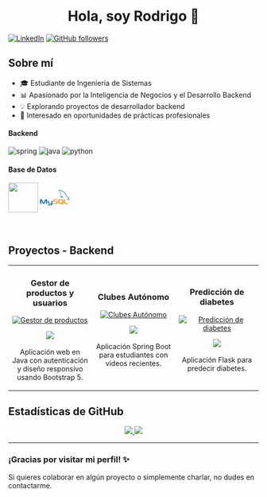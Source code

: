 <div align="center">
<h1 align="center">Hola, soy Rodrigo 👋</h1>
</div>

[![LinkedIn](https://img.shields.io/badge/-LinkedIn-blue?style=flat&logo=Linkedin&logoColor=white)](https://www.linkedin.com/in/rodvels/)
[![GitHub followers](https://img.shields.io/github/followers/rodrigovelasquez2?style=social)](https://github.com/rodrigovelasquez2)

## Sobre mí
- 🎓 Estudiante de Ingeniería de Sistemas 
- 📊 Apasionado por la Inteligencia de Negocios y el Desarrollo Backend
- 💡 Explorando proyectos de desarrollador backend
- 🚀 Interesado en oportunidades de prácticas profesionales

<h4 align="left">Backend</h4>
<p align="left">
    <img src="https://cdn.jsdelivr.net/gh/devicons/devicon@latest/icons/spring/spring-original-wordmark.svg" alt="spring" width="60" height="60" />
    <img src="https://cdn.jsdelivr.net/gh/devicons/devicon@latest/icons/java/java-original-wordmark.svg" alt="java" width="60" height="60" />
    <img src="https://cdn.jsdelivr.net/gh/devicons/devicon@latest/icons/python/python-original-wordmark.svg" alt="python" width="60" height="60" />
</p>

<h4 align="left">Base de Datos</h4>
<p align="left">
    <img src="https://cdn.jsdelivr.net/gh/devicons/devicon@latest/icons/microsoftsqlserver/microsoftsqlserver-original.svg" width="60" height="60"/>
    <img src="https://raw.githubusercontent.com/devicons/devicon/master/icons/mysql/mysql-original-wordmark.svg" alt="mysql" width="60" height="60" />
</p>

<br>

## Proyectos - Backend
<table>
<tr>
<td width="33%">
<h3 align="center">Gestor de productos y usuarios</h3>
<div align="center">
<a href="https://github.com/rodrigovelasquez2/Gestor-de-productos" target="_blank">
<img src="https://i.postimg.cc/zv1V6TM9/catalogo-PNG.png" width="200" alt="Gestor de productos">
</a>
<p>
<a href="https://github.com/rodrigovelasquez2/Gestor-de-productos" target="_blank">
<img src="https://img.shields.io/badge/CÓDIGO-00b4d8?style=for-the-badge&logo=github&logoColor=white">
</a>
</p>
<p>Aplicación web en Java con autenticación y diseño responsivo usando Bootstrap 5.</p>
</div>
</td>

<td width="33%">
<h3 align="center">Clubes Autónomo</h3>
<div align="center">
<a href="https://github.com/rodrigovelasquez2/Clubes-Autonomo" target="_blank">
<img src="https://i.postimg.cc/QC4VtvVr/chatwebs.png" width="200" alt="Clubes Autónomo">
</a>
<p>
<a href="https://github.com/rodrigovelasquez2/Clubes-Autonomo" target="_blank">
<img src="https://img.shields.io/badge/CÓDIGO-00b4d8?style=for-the-badge&logo=github&logoColor=white">
</a>
</p>
<p>Aplicación Spring Boot para estudiantes con videos recientes.</p>
</div>
</td>

<td width="33%">
<h3 align="center">Predicción de diabetes</h3>
<div align="center">
<a href="https://yummi-diabetes-prediction.onrender.com/form" target="_blank">
<img src="https://i.postimg.cc/52G7vtDX/Diabetes.png" width="200" alt="Predicción de diabetes">
</a>
<p>
<a href="https://yummi-diabetes-prediction.onrender.com/form" target="_blank">
<img src="https://img.shields.io/badge/VER PROYECTO-00b4d8?style=for-the-badge&logo=github&logoColor=white">
</a>
</p>
<p>Aplicación Flask para predecir diabetes.</p>
</div>
</td>
</tr>
</table>

<!-- Guía para agregar más proyectos -->
<!-- Para añadir más filas, copia el siguiente código y reemplaza los contenidos: -->
<!--
<tr>
<td width="33%">
<h3 align="center">Nombre del proyecto</h3>
<div align="center">
<a href="LINK_DEL_PROYECTO" target="_blank">
<img src="URL_DE_LA_IMAGEN" width="200" alt="Descripción breve">
</a>
<p>
<a href="LINK_DEL_PROYECTO" target="_blank">
<img src="https://img.shields.io/badge/CÓDIGO-00b4d8?style=for-the-badge&logo=github&logoColor=white">
</a>
</p>
<p>Breve descripción del proyecto.</p>
</div>
</td>
</tr>
-->

## Estadísticas de GitHub

<p align="center">
<a href="https://github.com/rodrigovelasquez2">
  <img height="180em" src="https://github-readme-stats.vercel.app/api?username=rodrigovelasquez2&show_icons=true&theme=radical&include_all_commits=true&count_private=true"/>
  <img height="180em" src="https://github-readme-stats.vercel.app/api/top-langs/?username=rodrigovelasquez2&layout=compact&langs_count=8&theme=radical"/>
</a>
</p>

---

### ¡Gracias por visitar mi perfil! ✨
Si quieres colaborar en algún proyecto o simplemente charlar, no dudes en contactarme.

